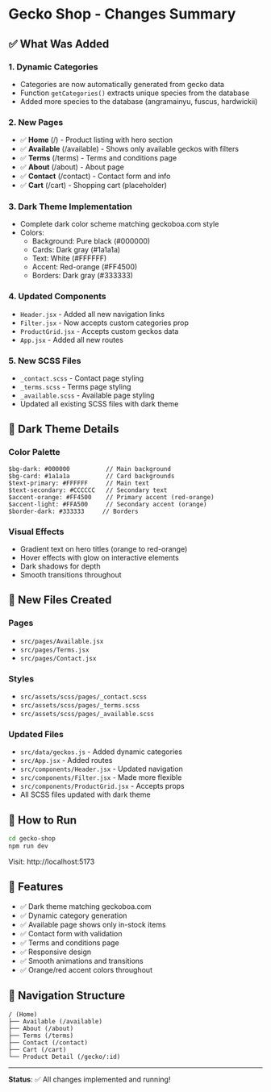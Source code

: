 # Gecko Shop - Changes Summary

## ✅ What Was Added

### 1. **Dynamic Categories** 
- Categories are now automatically generated from gecko data
- Function `getCategories()` extracts unique species from the database
- Added more species to the database (angramainyu, fuscus, hardwickii)

### 2. **New Pages**
- ✅ **Home** (/) - Product listing with hero section
- ✅ **Available** (/available) - Shows only available geckos with filters
- ✅ **Terms** (/terms) - Terms and conditions page
- ✅ **About** (/about) - About page  
- ✅ **Contact** (/contact) - Contact form and info
- ✅ **Cart** (/cart) - Shopping cart (placeholder)

### 3. **Dark Theme Implementation**
- Complete dark color scheme matching geckoboa.com style
- Colors:
  - Background: Pure black (#000000)
  - Cards: Dark gray (#1a1a1a)
  - Text: White (#FFFFFF)
  - Accent: Red-orange (#FF4500)
  - Borders: Dark gray (#333333)

### 4. **Updated Components**
- `Header.jsx` - Added all new navigation links
- `Filter.jsx` - Now accepts custom categories prop
- `ProductGrid.jsx` - Accepts custom geckos data
- `App.jsx` - Added all new routes

### 5. **New SCSS Files**
- `_contact.scss` - Contact page styling
- `_terms.scss` - Terms page styling  
- `_available.scss` - Available page styling
- Updated all existing SCSS files with dark theme

## 🎨 Dark Theme Details

### Color Palette
```
$bg-dark: #000000          // Main background
$bg-card: #1a1a1a          // Card backgrounds
$text-primary: #FFFFFF     // Main text
$text-secondary: #CCCCCC   // Secondary text
$accent-orange: #FF4500    // Primary accent (red-orange)
$accent-light: #FFA500     // Secondary accent (orange)
$border-dark: #333333     // Borders
```

### Visual Effects
- Gradient text on hero titles (orange to red-orange)
- Hover effects with glow on interactive elements
- Dark shadows for depth
- Smooth transitions throughout

## 📄 New Files Created

### Pages
- `src/pages/Available.jsx`
- `src/pages/Terms.jsx`  
- `src/pages/Contact.jsx`

### Styles
- `src/assets/scss/pages/_contact.scss`
- `src/assets/scss/pages/_terms.scss`
- `src/assets/scss/pages/_available.scss`

### Updated Files
- `src/data/geckos.js` - Added dynamic categories
- `src/App.jsx` - Added routes
- `src/components/Header.jsx` - Updated navigation
- `src/components/Filter.jsx` - Made more flexible
- `src/components/ProductGrid.jsx` - Accepts props
- All SCSS files updated with dark theme

## 🚀 How to Run

```bash
cd gecko-shop
npm run dev
```

Visit: http://localhost:5173

## 📱 Features

- ✅ Dark theme matching geckoboa.com
- ✅ Dynamic category generation
- ✅ Available page shows only in-stock items
- ✅ Contact form with validation
- ✅ Terms and conditions page
- ✅ Responsive design
- ✅ Smooth animations and transitions
- ✅ Orange/red accent colors throughout

## 🎯 Navigation Structure

```
/ (Home)
├── Available (/available)
├── About (/about)
├── Terms (/terms)
├── Contact (/contact)
├── Cart (/cart)
└── Product Detail (/gecko/:id)
```

---

**Status**: ✅ All changes implemented and running!
